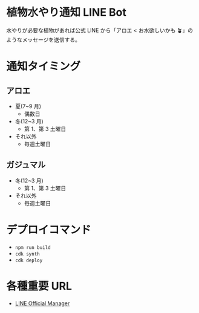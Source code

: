 # 植物水やり通知 LINE Bot

水やりが必要な植物があれば公式 LINE から「アロエ < お水欲しいかも 🪴」のようなメッセージを送信する。

# 通知タイミング

## アロエ

- 夏(7~9 月)
  - 偶数日
- 冬(12~3 月)
  - 第 1、第 3 土曜日
- それ以外
  - 毎週土曜日

## ガジュマル

- 冬(12~3 月)
  - 第 1、第 3 土曜日
- それ以外
  - 毎週土曜日

# デプロイコマンド

- `npm run build`
- `cdk synth`
- `cdk deploy`

# 各種重要 URL

- [LINE Official Manager](https://manager.line.biz/)
